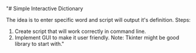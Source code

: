"# Simple Interactive Dictionary

The idea is to enter specific word and script will output it's definition.
Steps:
1. Create script that will work correctly in command line.
2. Implement GUI to make it user friendly.
Note: Tkinter might be good library to start with." 